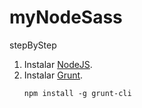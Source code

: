 # myNodeSass
stepByStep

1. Instalar [NodeJS](https://nodejs.org/).
2. Instalar [Grunt](http://gruntjs.com/getting-started).
	```
	npm install -g grunt-cli
	```

